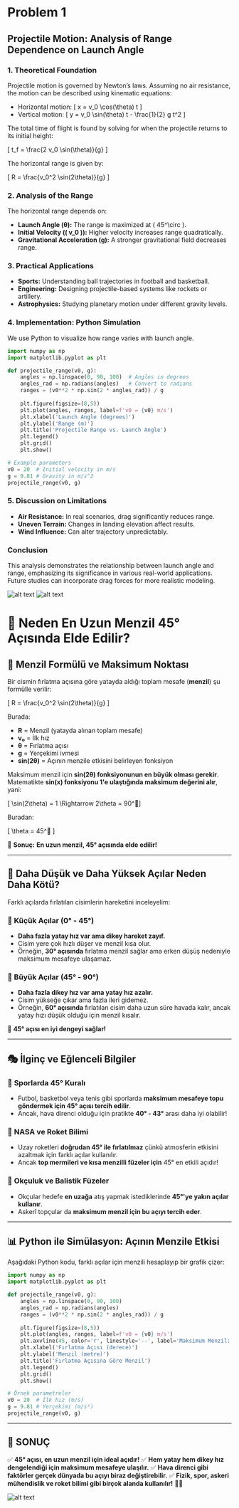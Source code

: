 # Problem 1
## Projectile Motion: Analysis of Range Dependence on Launch Angle

### **1. Theoretical Foundation**
Projectile motion is governed by Newton’s laws. Assuming no air resistance, the motion can be described using kinematic equations:

- Horizontal motion:
  \[ x = v_0 \cos(\theta) t \]
- Vertical motion:
  \[ y = v_0 \sin(\theta) t - \frac{1}{2} g t^2 \]

The total time of flight is found by solving for when the projectile returns to its initial height:

\[ t_f = \frac{2 v_0 \sin(\theta)}{g} \]

The horizontal range is given by:

\[ R = \frac{v_0^2 \sin(2\theta)}{g} \]

### **2. Analysis of the Range**
The horizontal range depends on:
- **Launch Angle (θ):** The range is maximized at \( 45^\circ \).
- **Initial Velocity (\( v_0 \)):** Higher velocity increases range quadratically.
- **Gravitational Acceleration (g):** A stronger gravitational field decreases range.

### **3. Practical Applications**
- **Sports:** Understanding ball trajectories in football and basketball.
- **Engineering:** Designing projectile-based systems like rockets or artillery.
- **Astrophysics:** Studying planetary motion under different gravity levels.

### **4. Implementation: Python Simulation**
We use Python to visualize how range varies with launch angle.

```python
import numpy as np
import matplotlib.pyplot as plt

def projectile_range(v0, g):
    angles = np.linspace(0, 90, 100)  # Angles in degrees
    angles_rad = np.radians(angles)   # Convert to radians
    ranges = (v0**2 * np.sin(2 * angles_rad)) / g
    
    plt.figure(figsize=(8,5))
    plt.plot(angles, ranges, label=f'v0 = {v0} m/s')
    plt.xlabel('Launch Angle (degrees)')
    plt.ylabel('Range (m)')
    plt.title('Projectile Range vs. Launch Angle')
    plt.legend()
    plt.grid()
    plt.show()

# Example parameters
v0 = 20  # Initial velocity in m/s
g = 9.81 # Gravity in m/s^2
projectile_range(v0, g)
```

### **5. Discussion on Limitations**
- **Air Resistance:** In real scenarios, drag significantly reduces range.
- **Uneven Terrain:** Changes in landing elevation affect results.
- **Wind Influence:** Can alter trajectory unpredictably.

### **Conclusion**
This analysis demonstrates the relationship between launch angle and range, emphasizing its significance in various real-world applications. Future studies can incorporate drag forces for more realistic modeling.

![alt text](image-1.png)
![alt text](image-2.png)


# 🚀 Neden En Uzun Menzil 45° Açısında Elde Edilir?

## 📌 Menzil Formülü ve Maksimum Noktası
Bir cismin fırlatma açısına göre yatayda aldığı toplam mesafe (**menzil**) şu formülle verilir:

\[
R = \frac{v_0^2 \sin(2\theta)}{g}
\]

Burada:
- **R** = Menzil (yatayda alınan toplam mesafe)
- **v₀** = İlk hız
- **θ** = Fırlatma açısı
- **g** = Yerçekimi ivmesi
- **sin(2θ)** = Açının menzile etkisini belirleyen fonksiyon

Maksimum menzil için **sin(2θ) fonksiyonunun en büyük olması gerekir**. Matematikte **sin(x) fonksiyonu 1'e ulaştığında maksimum değerini alır**, yani:

\[
\sin(2\theta) = 1 \Rightarrow 2\theta = 90^\]

Buradan:

\[
\theta = 45^
\]

🎯 **Sonuç:** **En uzun menzil, 45° açısında elde edilir!**

---

## 🧐 Daha Düşük ve Daha Yüksek Açılar Neden Daha Kötü?
Farklı açılarda fırlatılan cisimlerin hareketini inceleyelim:

### 🔻 Küçük Açılar (0° - 45°)
- **Daha fazla yatay hız var ama dikey hareket zayıf.**
- Cisim yere çok hızlı düşer ve menzil kısa olur.
- Örneğin, **30° açısında** fırlatma menzil sağlar ama erken düşüş nedeniyle maksimum mesafeye ulaşamaz.

### 🔺 Büyük Açılar (45° - 90°)
- **Daha fazla dikey hız var ama yatay hız azalır.**
- Cisim yükseğe çıkar ama fazla ileri gidemez.
- Örneğin, **60° açısında** fırlatılan cisim daha uzun süre havada kalır, ancak yatay hızı düşük olduğu için menzil kısalır.

📌 **45° açısı en iyi dengeyi sağlar!**

---

## 🎭 İlginç ve Eğlenceli Bilgiler

### 🎾 **Sporlarda 45° Kuralı**
- Futbol, basketbol veya tenis gibi sporlarda **maksimum mesafeye topu göndermek için 45° açısı tercih edilir**.
- Ancak, hava direnci olduğu için pratikte **40° - 43°** arası daha iyi olabilir!

### 🚀 **NASA ve Roket Bilimi**
- Uzay roketleri **doğrudan 45° ile fırlatılmaz** çünkü atmosferin etkisini azaltmak için farklı açılar kullanılır.
- Ancak **top mermileri ve kısa menzilli füzeler için** 45° en etkili açıdır!

### 🏹 **Okçuluk ve Balistik Füzeler**
- Okçular hedefe **en uzağa** atış yapmak istediklerinde **45°'ye yakın açılar kullanır**.
- Askerî topçular da **maksimum menzil için bu açıyı tercih eder**.

---

## 📊 Python ile Simülasyon: Açının Menzile Etkisi
Aşağıdaki Python kodu, farklı açılar için menzili hesaplayıp bir grafik çizer:

```python
import numpy as np
import matplotlib.pyplot as plt

def projectile_range(v0, g):
    angles = np.linspace(0, 90, 100)
    angles_rad = np.radians(angles)
    ranges = (v0**2 * np.sin(2 * angles_rad)) / g
    
    plt.figure(figsize=(8,5))
    plt.plot(angles, ranges, label=f'v0 = {v0} m/s')
    plt.axvline(45, color='r', linestyle='--', label='Maksimum Menzil: 45°')
    plt.xlabel('Fırlatma Açısı (derece)')
    plt.ylabel('Menzil (metre)')
    plt.title('Fırlatma Açısına Göre Menzil')
    plt.legend()
    plt.grid()
    plt.show()

# Örnek parametreler
v0 = 20  # İlk hız (m/s)
g = 9.81 # Yerçekimi (m/s²)
projectile_range(v0, g)
```

---

## 🚀 SONUÇ
✅ **45° açısı, en uzun menzil için ideal açıdır!**
✅ **Hem yatay hem dikey hız dengelendiği için maksimum mesafeye ulaşılır.**
✅ **Hava direnci gibi faktörler gerçek dünyada bu açıyı biraz değiştirebilir.**
✅ **Fizik, spor, askeri mühendislik ve roket bilimi gibi birçok alanda kullanılır!** 🎯🔥

![alt text](image.png)